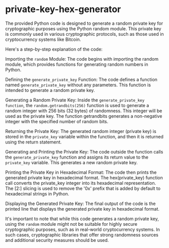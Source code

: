 # private-key-hex-generator

The provided Python code is designed to generate a random private key for cryptographic purposes using the Python random module. This private key is commonly used in various cryptographic protocols, such as those used in cryptocurrency systems like Bitcoin.

Here's a step-by-step explanation of the code:

Importing the `random` Module: The code begins with importing the random module, which provides functions for generating random numbers in Python.

Defining the `generate_private_key` Function: The code defines a function named `generate_private_key` without any parameters. This function is intended to generate a random private key.

Generating a Random Private Key: Inside the `generate_private_key function`, the `random.getrandbits(256)` function is used to generate a random integer with 256 bits (32 bytes) of randomness. This integer will be used as the private key. The function getrandbits generates a non-negative integer with the specified number of random bits.

Returning the Private Key: The generated random integer (private key) is stored in the `private_key` variable within the function, and then it is returned using the return statement.

Generating and Printing the Private Key: The code outside the function calls the `generate_private_key` function and assigns its return value to the `private_key` variable. This generates a new random private key.

Printing the Private Key in Hexadecimal Format: The code then prints the generated private key in hexadecimal format. The hex(private_key) function call converts the private_key integer into its hexadecimal representation. The [2:] slicing is used to remove the '0x' prefix that is added by default to hexadecimal strings in Python.

Displaying the Generated Private Key: The final output of the code is the printed line that displays the generated private key in hexadecimal format.

It's important to note that while this code generates a random private key, using the `random` module might not be suitable for highly secure cryptographic purposes, such as in real-world cryptocurrency systems. In such cases, cryptographic libraries that offer strong randomness sources and additional security measures should be used.
